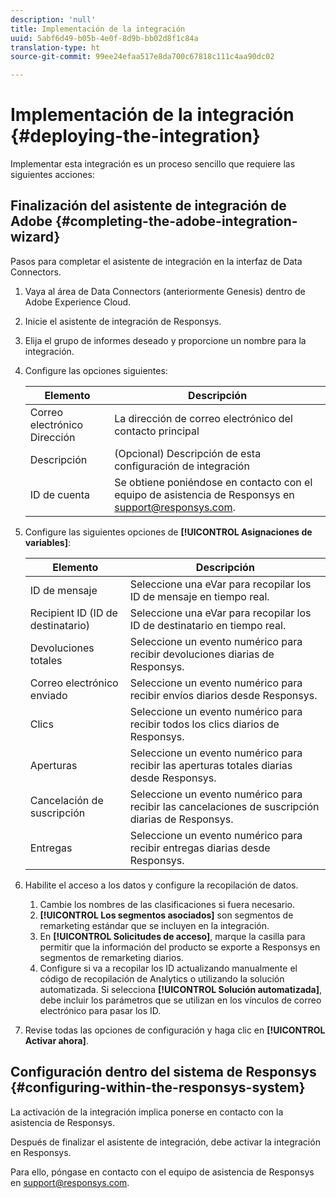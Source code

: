 ```yaml
---
description: 'null'
title: Implementación de la integración
uuid: 5abf6d49-b05b-4e0f-8d9b-bb02d8f1c84a
translation-type: ht
source-git-commit: 99ee24efaa517e8da700c67818c111c4aa90dc02

---
```



# Implementación de la integración {#deploying-the-integration}

Implementar esta integración es un proceso sencillo que requiere las siguientes acciones:

## Finalización del asistente de integración de Adobe {#completing-the-adobe-integration-wizard}

Pasos para completar el asistente de integración en la interfaz de Data Connectors.

1. Vaya al área de Data Connectors (anteriormente Genesis) dentro de Adobe Experience Cloud.
1. Inicie el asistente de integración de Responsys.
1. Elija el grupo de informes deseado y proporcione un nombre para la integración.
1. Configure las opciones siguientes:

   | Elemento | Descripción |
   |---|---|
   | Correo electrónico Dirección | La dirección de correo electrónico del contacto principal |
   | Descripción | (Opcional) Descripción de esta configuración de integración |
   | ID de cuenta | Se obtiene poniéndose en contacto con el equipo de asistencia de Responsys en support@responsys.com. |

1. Configure las siguientes opciones de **[!UICONTROL Asignaciones de variables]**:

   | Elemento | Descripción |
   |---|---|
   | ID de mensaje | Seleccione una eVar para recopilar los ID de mensaje en tiempo real. |
   | Recipient ID (ID de destinatario) | Seleccione una eVar para recopilar los ID de destinatario en tiempo real. |
   | Devoluciones totales | Seleccione un evento numérico para recibir devoluciones diarias de Responsys. |
   | Correo electrónico enviado | Seleccione un evento numérico para recibir envíos diarios desde Responsys. |
   | Clics | Seleccione un evento numérico para recibir todos los clics diarios de Responsys. |
   | Aperturas | Seleccione un evento numérico para recibir las aperturas totales diarias desde Responsys. |
   | Cancelación de suscripción | Seleccione un evento numérico para recibir las cancelaciones de suscripción diarias de Responsys. |
   | Entregas | Seleccione un evento numérico para recibir entregas diarias desde Responsys. |

1. Habilite el acceso a los datos y configure la recopilación de datos.
   1. Cambie los nombres de las clasificaciones si fuera necesario.
   1. **[!UICONTROL Los segmentos asociados]** son segmentos de remarketing estándar que se incluyen en la integración.
   1. En **[!UICONTROL Solicitudes de acceso]**, marque la casilla para permitir que la información del producto se exporte a Responsys en segmentos de remarketing diarios.
   1. Configure si va a recopilar los ID actualizando manualmente el código de recopilación de Analytics o utilizando la solución automatizada. Si selecciona **[!UICONTROL Solución automatizada]**, debe incluir los parámetros que se utilizan en los vínculos de correo electrónico para pasar los ID.
1. Revise todas las opciones de configuración y haga clic en **[!UICONTROL Activar ahora]**.

## Configuración dentro del sistema de Responsys {#configuring-within-the-responsys-system}

La activación de la integración implica ponerse en contacto con la asistencia de Responsys.

Después de finalizar el asistente de integración, debe activar la integración en Responsys.

Para ello, póngase en contacto con el equipo de asistencia de Responsys en support@responsys.com.
